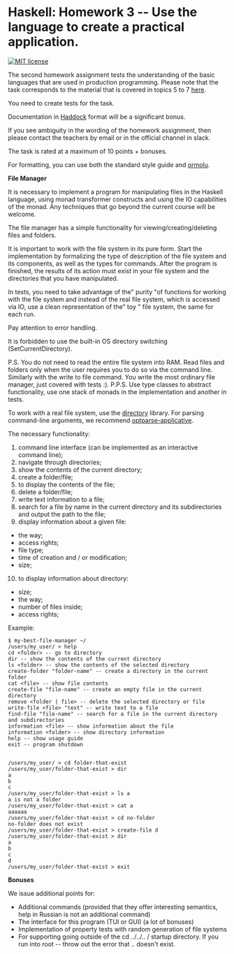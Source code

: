# **Haskell: Homework 3 -- Use the language to create a practical application.**

[![MIT license](https://img.shields.io/badge/license-MIT-blue.svg)](https://github.com//fp-homework/blob/master/hw3/LICENSE)

The second homework assignment tests the understanding of the basic languages that are used in production programming. Please note that the task corresponds to the material that is covered in topics 5 to 7 [here](https://github.com/jagajaga/FP-Course-ITMO).

You need to create tests for the task.

Documentation in [Haddock](https://www.haskell.org/haddock/) format will be a significant bonus.

If you see ambiguity in the wording of the homework assignment, then please contact the teachers by email or in the official channel in slack.

The task is rated at a maximum of 10 points + bonuses.

For formatting, you can use both the standard style guide and [ormolu](https://hackage.haskell.org/package/ormolu).

**File Manager**

It is necessary to implement a program for manipulating files in the Haskell language, using monad transformer constructs and using the IO capabilities of the monad. Any techniques that go beyond the current course will be welcome.

The file manager has a simple functionality for viewing/creating/deleting files and folders.

It is important to work with the file system in its pure form. Start the implementation by formalizing the type of description of the file system and its components, as well as the types for commands. After the program is finished, the results of its action must exist in your file system and the directories that you have manipulated.

In tests, you need to take advantage of the&quot; purity &quot;of functions for working with the file system and instead of the real file system, which is accessed via IO, use a clean representation of the&quot; toy &quot; file system, the same for each run.

Pay attention to error handling.

It is forbidden to use the built-in OS directory switching (SetCurrentDirectory).

P.S. You do not need to read the entire file system into RAM. Read files and folders only when the user requires you to do so via the command line. Similarly with the write to file command. You write the most ordinary file manager, just covered with tests :). P.P.S. Use type classes to abstract functionality, use one stack of monads in the implementation and another in tests.

To work with a real file system, use the [directory](https://hackage.haskell.org/package/directory-1.3.6.1) library. For parsing command-line arguments, we recommend [optparse-applicative](https://hackage.haskell.org/package/optparse-applicative).

The necessary functionality:

1. command line interface (can be implemented as an interactive command line);
2. navigate through directories;
3. show the contents of the current directory;
4. create a folder/file;
5. to display the contents of the file;
6. delete a folder/file;
7. write text information to a file;
8. search for a file by name in the current directory and its subdirectories and output the path to the file;
9. display information about a given file:
  - the way;
  - access rights;
  - file type;
  - time of creation and / or modification;
  - size;
10. to display information about directory:
  - size;
  - the way;
  - number of files inside;
  - access rights;

Example:
```
$ my-best-file-manager ~/
/users/my_user/ > help
cd <folder> -- go to directory
dir -- show the contents of the current directory
ls <folder> -- show the contents of the selected directory
create-folder "folder-name" -- create a directory in the current folder
cat <file> -- show file contents
create-file "file-name" -- create an empty file in the current directory
remove <folder | file> -- delete the selected directory or file
write-file <file> "text" -- write text to a file
find-file "file-name" -- search for a file in the current directory and subdirectories
information <file> -- show information about the file
information <folder> -- show directory information
help -- show usage guide
exit -- program shutdown


/users/my_user/ > cd folder-that-exist
/users/my_user/folder-that-exist > dir
a
b
c
/users/my_user/folder-that-exist > ls a
a is not a folder
/users/my_user/folder-that-exist > cat a
aaaaaa
/users/my_user/folder-that-exist > cd no-folder
no-folder does not exist
/users/my_user/folder-that-exist > create-file d
/users/my_user/folder-that-exist > dir
a
b
c
d
/users/my_user/folder-that-exist > exit
```

**Bonuses**

We issue additional points for:

- Additional commands (provided that they offer interesting semantics, help in Russian is not an additional command)
- The interface for this program (TUI or GUI) (a lot of bonuses)
- Implementation of property tests with random generation of file systems
- For supporting going outside of the cd ../../.. / startup directory. If you run into root -- throw out the error that .. doesn&#39;t exist.
